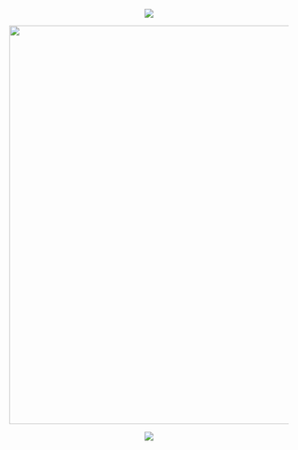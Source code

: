 <p align="center"> <img src="https://readme-typing-svg.demolab.com/?lines=I+have+waited+for+the+day;To+send+this+greedy+wolf+away;Now+the+magic+is+my+salvation;Gather+close+in+my+protection;We...+will...+stand+for+Everfree!;Behold+the+beauty+of+nature+in+all+its+glory;No+need+to+fear+the+vultures+at+the+door;Right+here+you+have+me+to+protect+you;Within+these+walls+of+thorns;Forever+free,+forevermore!;They+have+come+into+our+domain;Here+to+seal+our+camp+in+chains;But+we+have+held+it+for+generations;This+is+just+a+complication;We...+will...+stand+for+Everfree!;Trust+in+me,+this+is+for+your+own+good;Don't+be+afraid,+nature+is+our+friend;All+of+this+beauty+that+surrounds+us;Every+lovely+bloom+designed+to+defend;Let+them+come,+just+let+them+try!;I'm+not+about+to+say+goodbye!;This+camp+will+be+here+throughout+the+ages;Written+into+the+history+pages&font=Libertinus+Math&center=true&width=1080&height=50&color=08985e&duration=2500&pause=1000"> </p>
<p align="center"> <img width=720 src="https://static.wikitide.net/mylittleponywiki/thumb/9/99/FF_Wallflower.png/1024px-FF_Wallflower.png"> </p>
<p align="center"> <img src=https://komarev.com/ghpvc/?username=wallflower-blush&color=green&abbreviated=true&style=flat-square&label=Garden+Club+Members> </p>
